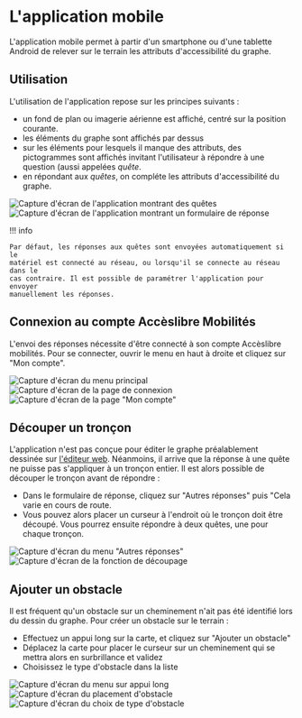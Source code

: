 # L'application mobile

L'application mobile permet à partir d'un smartphone ou d'une tablette Android 
de relever sur le terrain les attributs d'accessibilité du graphe.


## Utilisation

L'utilisation de l'application repose sur les principes suivants :

* un fond de plan ou imagerie aérienne est affiché, centré sur la position 
  courante.
* les éléments du graphe sont affichés par dessus
* sur les éléments pour lesquels il manque des attributs, des pictogrammes sont 
  affichés invitant l'utilisateur à répondre à une question (aussi appelées 
  *quête*.
* en répondant aux *quêtes*, on compléte les attributs d'accessibilité du 
  graphe.

![Capture d'écran de l'application montrant des quêtes](../../img/app_quests.png)
![Capture d'écran de l'application montrant un formulaire de réponse](../../img/app_quest_form.png)


!!! info
    
    Par défaut, les réponses aux quêtes sont envoyées automatiquement si le 
    matériel est connecté au réseau, ou lorsqu'il se connecte au réseau dans le 
    cas contraire. Il est possible de paramétrer l'application pour envoyer 
    manuellement les réponses.


## Connexion au compte Accèslibre Mobilités

L'envoi des réponses nécessite d'être connecté à son compte Accèslibre 
mobilités. Pour se connecter, ouvrir le menu en haut à droite et cliquez sur 
"Mon compte".

![Capture d'écran du menu principal](../../img/app_main_menu.png)
![Capture d'écran de la page de connexion](../../img/app_login_page.png)
![Capture d'écran de la page "Mon compte"](../../img/app_account_page.png)


## Découper un tronçon

L'application n'est pas conçue pour éditer le graphe préalablement dessinée sur 
[l'éditeur web](/usage/web). Néanmoins, il arrive que la réponse à une quête ne 
puisse pas s'appliquer à un tronçon entier. Il est alors possible de découper 
le tronçon avant de répondre :

* Dans le formulaire de réponse, cliquez sur "Autres réponses" puis "Cela varie 
  en cours de route.
* Vous pouvez alors placer un curseur à l'endroit où le tronçon doit être 
  découpé. Vous pourrez ensuite répondre à deux quêtes, une pour chaque 
  tronçon.

![Capture d'écran du menu "Autres réponses"](../../img/app_quest_depends.png)
![Capture d'écran de la fonction de découpage](../../img/app_quest_cut.png)


## Ajouter un obstacle

Il est fréquent qu'un obstacle sur un cheminement n'ait pas été identifié lors 
du dessin du graphe. Pour créer un obstacle sur le terrain :

* Effectuez un appui long sur la carte, et cliquez sur "Ajouter un obstacle"
* Déplacez la carte pour placer le curseur sur un cheminement qui se mettra 
  alors en surbrillance et validez
* Choisissez le type d'obstacle dans la liste

![Capture d'écran du menu sur appui long](../../img/app_long_press_menu.png)
![Capture d'écran du placement d'obstacle](../../img/app_place_obstacle.png)
![Capture d'écran du choix de type d'obstacle](../../img/app_list_obstacles.png)

